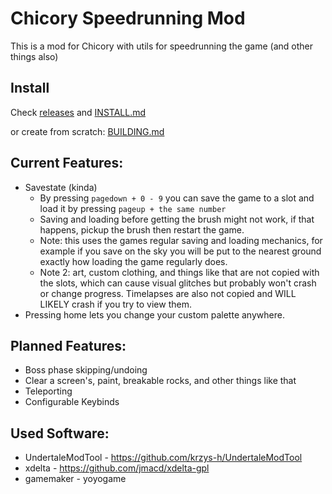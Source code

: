 # Chicory Speedrunning Mod

This is a mod for Chicory with utils for speedrunning the game (and other things also)

## Install

Check [releases](https://github.com/JdavisBro/chicory-speedrun-mod/releases/) and [INSTALL.md](https://github.com/JdavisBro/chicory-speedrun-mod/blob/main/INSTALL.md)

or create from scratch: [BUILDING.md](https://github.com/JdavisBro/chicory-speedrun-mod/blob/main/BUILDING.md)

## Current Features:

- Savestate (kinda)
  - By pressing `pagedown + 0 - 9` you can save the game to a slot and load it by pressing `pageup + the same number`
  - Saving and loading before getting the brush might not work, if that happens, pickup the brush then restart the game.
  - Note: this uses the games regular saving and loading mechanics, for example if you save on the sky you will be put to the nearest ground exactly how loading the game regularly does.
  - Note 2: art, custom clothing, and things like that are not copied with the slots, which can cause visual glitches but probably won't crash or change progress. Timelapses are also not copied and WILL LIKELY crash if you try to view them.
- Pressing home lets you change your custom palette anywhere.

## Planned Features:

- Boss phase skipping/undoing
- Clear a screen's, paint, breakable rocks, and other things like that
- Teleporting
- Configurable Keybinds

## Used Software:

- UndertaleModTool - https://github.com/krzys-h/UndertaleModTool
- xdelta - https://github.com/jmacd/xdelta-gpl
- gamemaker - yoyogame